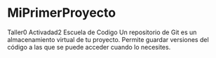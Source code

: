 # MiPrimerProyecto
Taller0 Activadad2 Escuela de Codigo 
Un repositorio de Git es un almacenamiento virtual de tu proyecto. 
Permite guardar versiones del código a las que se puede acceder cuando lo necesites.
